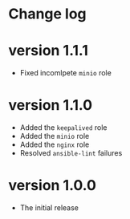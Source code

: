 # Change log

# version 1.1.1

- Fixed incomlpete `minio` role

# version 1.1.0

- Added the `keepalived` role
- Added the `minio` role
- Added the `nginx` role
- Resolved `ansible-lint` failures

# version 1.0.0

- The initial release
